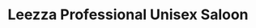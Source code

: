 ---
title: "Leezza Professional Unisex Saloon"
url: /nagpur/leezza-professional-unisex-saloon/
shop: Friseur
---